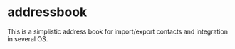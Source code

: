 addressbook
===========

This is a simplistic address book for import/export contacts and integration in several OS.
